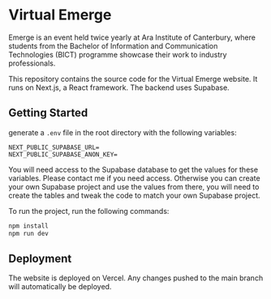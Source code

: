 # Virtual Emerge

Emerge is an event held twice yearly at Ara Institute of Canterbury, where students from the Bachelor of Information and Communication Technologies (BICT) programme showcase their work to industry professionals.

This repository contains the source code for the Virtual Emerge website. It runs on Next.js, a React framework. The backend uses Supabase.

## Getting Started

generate a `.env` file in the root directory with the following variables:
```
NEXT_PUBLIC_SUPABASE_URL=
NEXT_PUBLIC_SUPABASE_ANON_KEY=
```

You will need access to the Supabase database to get the values for these variables. Please contact me if you need access. Otherwise you can create your own Supabase project and use the values from there, you will need to create the tables and tweak the code to match your own Supabase project.

To run the project, run the following commands:
```bash
npm install
npm run dev
```

## Deployment
The website is deployed on Vercel. Any changes pushed to the main branch will automatically be deployed.